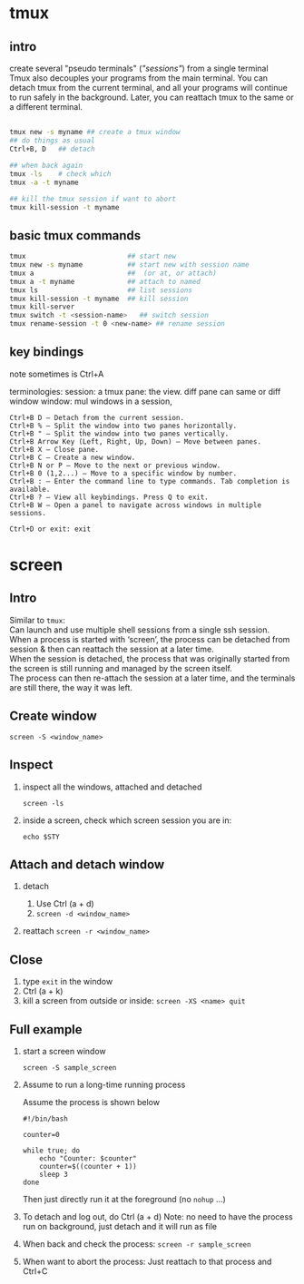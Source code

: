 
# tmux
## intro  
create several "pseudo terminals" (*"sessions"*) from a single terminal  
Tmux also decouples your programs from the main terminal. You can detach tmux from the current terminal, and all your programs will continue to run safely in the background. Later, you can reattach tmux to the same or a different terminal.

## 
```bash
tmux new -s myname ## create a tmux window
## do things as usual
Ctrl+B, D   ## detach

## when back again
tmux -ls    # check which 
tmux -a -t myname

## kill the tmux session if want to abort
tmux kill-session -t myname
```


## basic tmux commands
```bash
tmux                         ## start new
tmux new -s myname           ## start new with session name
tmux a                       ##  (or at, or attach)
tmux a -t myname             ## attach to named
tmux ls                      ## list sessions
tmux kill-session -t myname  ## kill session
tmux kill-server
tmux switch -t <session-name>   ## switch session
tmux rename-session -t 0 <new-name> ## rename session
```

## key bindings

note sometimes is Ctrl+A  

terminologies: 
    session: a tmux 
    pane: the view. diff pane can same or diff window
    window: mul windows in a session, 

```
Ctrl+B D — Detach from the current session.
Ctrl+B % — Split the window into two panes horizontally.
Ctrl+B " — Split the window into two panes vertically.
Ctrl+B Arrow Key (Left, Right, Up, Down) — Move between panes.
Ctrl+B X — Close pane.
Ctrl+B C — Create a new window.
Ctrl+B N or P — Move to the next or previous window.
Ctrl+B 0 (1,2...) — Move to a specific window by number.
Ctrl+B : — Enter the command line to type commands. Tab completion is available.
Ctrl+B ? — View all keybindings. Press Q to exit.
Ctrl+B W — Open a panel to navigate across windows in multiple sessions.

Ctrl+D or exit: exit
```


# screen

## Intro  

Similar to `tmux`:  
Can launch and use multiple shell sessions from a single ssh session.   
When a process is started with ‘screen’, the process can be detached from session & then can reattach the session at a later time.  
When the session is detached, the process that was originally started from the screen is still running and managed by the screen itself.  
The process can then re-attach the session at a later time, and the terminals are still there, the way it was left.

## Create window

```
screen -S <window_name>
```

## Inspect

1. inspect all the windows, attached and detached
    ```
    screen -ls
    ```
1. inside a screen, check which screen session you are in:
    ```
    echo $STY
    ```

## Attach and detach window

1. detach
    1. Use Ctrl (a + d)
    2. `screen -d <window_name>`
   
1. reattach
    `screen -r <window_name>`

## Close 

1. type `exit` in the window
1. Ctrl (a + k)
1. kill a screen from outside or inside: `screen -XS <name> quit`

## Full example

1. start a screen window 
   ```
   screen -S sample_screen
   ```

2. Assume to run a long-time running process
   
   Assume the process is shown below
    ```
    #!/bin/bash

    counter=0

    while true; do
        echo "Counter: $counter"
        counter=$((counter + 1))
        sleep 3
    done
    ```

    Then just directly run it at the foreground (no `nohup` ...)
    

3. To detach and log out, do Ctrl (a + d)
    Note: no need to have the process run on background, just detach and it will run as file

4. When back and check the process: 
    `screen -r sample_screen`

5. When want to abort the process:
    Just reattach to that process and Ctrl+C